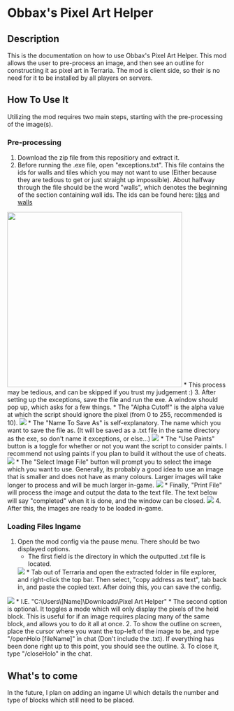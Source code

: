 
# Obbax's Pixel Art Helper
## Description
This is the documentation on how to use Obbax's Pixel Art Helper. This mod allows the user to pre-process an image, and then see an outline for constructing it as pixel art in Terraria. The mod is client side, so their is no need for it to be installed by all players on servers.

## How To Use It
Utilizing the mod requires two main steps, starting with the pre-processing of the image(s).

### Pre-processing

 1. Download the zip file from this repositiory and extract it.
 2. Before running the .exe file, open "exceptions.txt". This file contains the ids for walls and tiles which you may not want to use (Either because they are tedious to get or just straight up impossible). About halfway through the file should be the word "walls", which denotes the beginning of the section containing wall ids. The ids can be found here: [tiles](https://terraria.wiki.gg/wiki/Tile_IDs) and [walls](https://terraria.wiki.gg/wiki/Wall_IDs)
 <img src="https://lh3.googleusercontent.com/pw/ABLVV8499v3tFgbtaQcTkuRjufh1Fv523wbwCOFhAUFLRzkUhZcXcbdEvFXwMwroiThhWqazEJVV2j_7U5dGgKv3eni53mcTDXhvygZTijZph9KRs4NohoMAMWMyVxz6wtxnWy-6nu_ibNqghKC_w3KKjf1JX77jSOKqC2Lrp9XUx5G4YGzOe2z3uAb6aC87x7qjD-5TdpWGtUMhTlG40rHxdtylNjuUUL6f1EImejstfk2f95Vjxyx5E1FTqEb-RT8fSLbsGAaj82LIOVS2iO5Qih0OWBM79btD92J2IIFf_3Irz-SWqVXboS29zEyJRFCHgN4mhPahts8BLFmrQ76Q5Hmx3DqiGpEi2amXvmSl6BkJxmeGYquH0X3VfvEj9XQBgSHqXB8kXT9-HgEK5SPk1VGTCZyfJQC9lWYEpFrkS5GwO_qh0cSQMgh4msWJp8UtoxSS9b_j-HeqBHy5lyiiMthec4lSdL_Da6pmTEBOQmDuX_m-7qEExX8dHENkFdqmJaeYLDxwGxHetYz7DcdXyfn7zrHX91GVeAGK-9BWei3rg-XYidK-epp9gTG9bLVC4tpynzv8E6EktUIle1wuBwt-Z_JiKNmJYFBFujFzIU703QQnGh62JssYu_4_vKAsUTYbWty7-oWY-9q550J9ouI0qwkkoKmg-jLRXtQ-QlqpmVfaX-9on8Ny8_szq2IOP_qBpkoBEC9oCCoLmF3tsZvJASS_Q3tynQtNaV9tYl6eTeXc1UYm-nEAwOGfUEbG5ppCaKN3Ly2BGGSkbm_3gDuEo8TSRHV6X3EatALMZ6_qFBcRRJqeCtCW97Fn5Tj84bmZdiTgRPzSC9yGokTUX2j1usIh84Gl35Rp66oZcSrhJTdtt4n-CrzB1LOLIXTiS4aE04fn-qUPiJtjILrVZiu2N2zFruBhznuq3LOAjkRjaTyDq13f_noYEckN5bFSKbL01BAGguc7_rMVpn2Do1T35UjC-6zgYDAJ0Vm3qPX1vOA=w757-h727-s-no-gm?authuser=0" width="400" height="400"/>
    * This process may be tedious, and can be skipped if you trust my judgement :)
 3. After setting up the exceptions, save the file and run the exe. A window should pop up, which asks for a few things. 
    * The "Alpha Cutoff" is the alpha value at which the script should
    ignore the pixel (from 0 to 255, recommended is 10).
    <img src="https://lh3.googleusercontent.com/pw/ABLVV842lreLHo0MW7u8ru78Tu9cI8WmqWxX0pxm5QoUmoFJ3WN8mRhW5zadqNL6LczLjiFJk6ubh268dalr2trpb8CcXRaRTCgCDk9timGlEWfHzJc1Cd5uWWaCepSFD4zfls2whW_FOylLcNjAcqdPzrQm=w445-h60-s-no-gm?authuser=0"/>
    * The "Name To Save As" is self-explanatory. The name which you want to save the file as. (It will be saved as a .txt file in the same directory as the exe, so don't name it exceptions, or else...)
    <img src="https://lh3.googleusercontent.com/pw/ABLVV8567lOL2-Bf-jRd6QSsIh9bnKvgzgrZ4ZEYysBqFFc7iKKr2m1aj_o1IDVrTv5mb-qGao6i7USCpDv8jr92zG7fSOlj86j6_1is8-a3qMaXIS0V23CN1t3WJakyVpnJt5Fedma_DCFpwpe9uliTjdUdCObdh4-iiJYldkpnxTZwBWO_3qhrghX56noRXOh9gOmKriU-bNlm4ZeKf9x66EL74wYBWZPM4vGWjVqqzlGIJjfu4Fok5R4IDQcih8J9v73vwllERpUiyhiKM_M1LeV87mmeWbHfz6v0GfzwHX5XMzy59V9xZy6TgHeEwbuqOswrfL6IoyLsbzRS4JN8Dxn155i8I76J893oCiMdE_prNOTtRMtoA78XFLbMMgB-oDtUk0xFSmsJRah8XEHgVc-ejZilWHr9XClYk5vADXktqJtTD-ox2SAG73k2LH8F2le0RSmGMrC2ZmkZmsbpuAU2plU9ywgf0W-pn6hCuzG30R2MfHkqbgv864dgk9iiLFjHLDPZhk328d6q7Lw_LGM40BN5uoGFig6QLj1avqD_WEJNiw28rZ9msvhNOnd47IZDZGoUGSP-CvOe06hOsndu9Icu541aMAZYe6jEQywm-FemDNprwb0tTJ_pxk-4DG-n9zN6emm9Akyu35h8aDRYE3u_WuOje8Q_PRnTXjN-LzUBpZ_YQgVBagC9cEUT-QjBAjiUuabKkrxHEnmELDjwE9Bfz8i9wlA5-e0I_sVVUg1qKGqCKkjfwv_Iefv4whWx0CiwOp_4tXrhViZaLA_vUxgSFoE03XoTrP1Lt9_kZnJyGwuBTsD3jPjDLZpzIio3wQVEK_pcafQEGjQdu8c97QWIHsh8TxV0T6JNVZaQPHElkKIpYmhBuFcL46J00bNpc2AmyUWdE8ks56UMj6h0CWrRtF8Yz0zwHMJ3NmvE2s-gZf_NZyZiRv7QjB-um5wU2ENGcd8Vi-p6kJR-di2IQqyqUxDXEJ8T1llA-LDViKA=w444-h57-s-no-gm?authuser=0"/>
    * The "Use Paints" button is a toggle for whether or not you want the script to consider paints. I recommend not using paints if you plan to build it without the use of cheats.
    <img src="https://lh3.googleusercontent.com/pw/ABLVV86jNNF4C1I_-yuoCaF75xIYuPiym8nhAntRvQUBj5zdjyE3nm_ElXrW_wWuMDoOyzgOEQEhAN9Pzu5SxyHyU0a3-W7XNmzhRk682AwmLPfLICV4_9d3BJ-uSC1MrsZMsJ05xLS-6SNqzHLw2A5O5w548Z1o_leTKY8lqFc3Wn2tunTFnhnBvrYbwXOnNkq_9ibGXb6ucvmB4UAIB425Ro3TEAyYpLsiwUmORpdjY2QNyzJfNt-ngEcC95u9WCl5rxmBL73KYt7OI4HzBRuAfSPfynO-bWtdllgWxFciqI--5eswzosw0dUccE50xWyl_MszBVp7kAu0nSdO_3vi1xpNXZux5ZLklX7EW9plpZYUxsoLfLcP-VgLdZsQQc5FXkxsEnlmoFPxhGA70Fddy6dLgxA8r0UaalHANQ1V0t1TBrTYqkRAphbKEjJmnGXdmxyLxC49KsJG3gKTBFuvZ-CiotCu2IqCawFn91wWEcrgjHS_UxW2PBewdA3Q5_b4GxMZOj1spmMpKoyvP9vmAvCL_1X0Htz9s9CJTb3GekhR5swetJ0XzTOQX0lfiy275l-FnX2Ticr2YAa-4stRmP3n6lxukWvBvRG32_vHuFE_AZLzMR8AHLO9zx5CuK93k69lzyneJwsIK4z7IMlYm2RsO7uj1TIJrDv8CnPl5zsK6HikSrTuo4V5-TqT4BxdijxB8vmInQ5rlZL-LKfTuLQDSIzhvbD97GyWprBuCMk8TklFLPwdmGts756KPR_5jgcEZVra3pr2n7rAT_65OlspDf0Bwr21CfOrT48HoTase5ycMn6Qb2TDBFwOgtGI0OyPap7sfrB2L84mqnqOQ4qFLYy9_zv17PeVfD_ynL4QLUGP6s55QOwC1wiVUUICxa6tpOeM-YywNf1ikEPC1R-QF_-bXFevmJXikz_F4t9nd-2S0IbLZavxDwF-yHxhcmD7F7fbglLpyXymM4vuy2GL0B5Z50grZljNr7ODNHEf3zo=w447-h72-s-no-gm?authuser=0"/>
    * The "Select Image File" button will prompt you to select the image which you want to use. Generally, its probably a good idea to use an image that is smaller and does not have as many colours. Larger images will take longer to process and will be much larger in-game.
    <img src="https://lh3.googleusercontent.com/pw/ABLVV85IVT8Dggxd7jJtSe5RgqqhdCbxBtOyLNYwN0zsjAEqd76oDppOp7bFZ5ETCKGfSKysyVoPvvn5qxba66Zxdc4zbZfr9Ryj6LYZtT4poWG9bNezhq4oD-j9vwO0ztacMDpZ1qyeGZsplnjwuLmE06-riwEobRryAu3CiYPF9ugQOSpAeDJkb0kt5Wi1cr8mx-C92N_KbGik2haS7W7zxijTKO196iHrl5fFx43IL5HvD6lDUasl422uW1K-ClRmmm-mVTw9EPSEs8_Po4brEN68Him9LoxZrcnSwrTei-rEJKP1jaR1KkF44BndB-WqNkAYdrjbG2e1Wuqgd3EynC0Qgh2s4T2a-5Sz6CBeSwt4X5STpMCJXB2zBuceQ6gkT3iZajBiBr8pLaPlnx6Z9I9A88lUbRGTK4zFw4PukVrKcuQcadZYQYNCBM7vlW3IuuhALtNHTmFY-av6gi1FHMVZMVqMCc2kUnVCDpa69ZwY7RX9uKfuOBb8ou1pdQBTgYht7StIkSKMyPdrc4XEn_eeI830n4_l05xV59Sr7_qvdzuyRKwidAJspU6Uesn4vcoebQr9vYxPJjsuoyd0rHeG3E4a5zIeQTSaa3WilfizTBzInYtbbX2noWLW1lm7geWM_cyaANyL-upEva7ivO6YhlcxQ3ax6S75i3m7nhhPkQ_5_-cxX40PKQwJBW4uYjL3fDqkYFygcm5OhG4dS3_IfSEN7NbVSYr3dmjDtk01t032-jVB2yt9Aojkx-2B3g18O8l4dqp7WxGEb5dNY34wLM0uPr86tECs1AmoMc_dvDjDy3NjV54Bk_pRLVqTadaWum0ciHWogyXkwDcJOxMsbGx1jFru1Ch9dO1snp5fmSLpNl2i-V85fSJ770Rv15qnLNRfAi_x6pf5ddB3ejl9vWJfjbHXuILtqDv62E-TLy_ie7eKAE6Ao-SQdihnlGQK9TcYRGsLH87LGAQ8WWJCYiGcloNH8Mh9xP8P2d85f20=w444-h58-s-no-gm?authuser=0"/>
    * Finally, "Print File" will process the image and output the data to the text file. The text below will say "completed" when it is done, and the window can be closed.
     <img src="https://lh3.googleusercontent.com/pw/ABLVV86bZW08am3raskXjS2PQo8hGx1Nw8l-mXEkIQWmzSMwOl4CAp-QBzJglRbDAr7QbrYdXEVBY5GTj_qbbIcj448eMSE4KMpQzbm4xS9u8zld4PLUbnxqxVfZSHM2fMAVHcBwHlfaE52uHo5qpwQqEU-y=w446-h89-s-no-gm?authuser=0"/>
 4. After this, the images are ready to be loaded in-game.
 
### Loading Files Ingame

1. Open the mod config via the pause menu. There should be two displayed options.
   * The first field is the directory in which the outputted .txt file is located. 
   <img src="https://lh3.googleusercontent.com/pw/ABLVV841fIVuNkvL22SR8FuZcNHP2_TNKql5R-Ep-kRquSJ_Yuflk2w14L-P30-Th4rKYtkpwJKlihqLlmc75Z0_TbgSppnm8_E2a2Jj-6Ri6ZHzUXDTuZLNgK9rBagAM9i6Hwl-8Kkdfni4DleaeYC2WaoGlMLsVLQ1p78OEyyeU_wfQK6snEMc6jvqeFqcFUI1KiKS1w8PlCDZP81FxQWBGRGbNPg1oS7TOnzo_cUqfgiiukOx8g5X-03qeP5y2xdBEEu5iPtKISgUWfdDd-NrEOdIIz_YEbscJR4DttsVIOGba4U6P-PDbxaR3oP2CuNg7h9L0TTBVqHi06wGjBbwc7nBeVyF9y15X_gozXQ473cutRcujU4YqxnXbHqqg0jgUZV46bw0wrJR-xeF1Fdhzxo_DtHilAPWoPNXsAFmzckw0KQJhadcxrL2dxJc1G13bZwv0Yzef-9rv0sDh_15tj3J_uGKzHSu6HO2NuzY-S7LFQOlp45sTTjS8m2LJvekdXdf7N7p9Mt_1MU6gf4QlNILRLboZszBQ77Dk6YFcE6ezqDIQVcOSkTaTR1OPXaF_WYs_qErR1o3k0Rbshf2Qzpw9ssZlHzSjGyjZ1rAzZvMhSbs0zEspvaiaQUgv93ZdQo7w_zBQZi0HZYG2v-ciOuFv_Ck9L2DnvMmcOPoGxBkdI4adPCW2iPc1MilBWdn1FJ3IDATODxzmLj_EP7pawFb0AzCn7A0rS48DayS2hUWvrFBkHOhBXlzIEeajqyyvF06CQsM3OyckKWv1ul-dj6Ox6WL9lllZevXuRJwkiDGcf_zsZkD-Pu0d2V3h5FXOsp0yPfReXPYYaTKIG7OFYJXijWwul85oPAJrDQ3s-s-69NDfNhtobbpBqEEkB7v7oVZMKJKT4jEfr1oYz1dZYzr8jd5G5a8vHmjf3XwSfxxv5Latp-FwbJ3-DpEgLo7inUpWPO96u34XUhonUW7x9geQc1eL-62WQi10FLgM8kfS90=w568-h38-s-no-gm?authuser=0"/>
     * Tab out of Terraria and open the extracted folder in file explorer, and right-click the top bar. Then select, "copy address as text", tab back in, and paste the copied text. After doing this, you can save the config.
<img src="https://lh3.googleusercontent.com/pw/ABLVV869ZFbEZvsKXvhJM69HFwGu9zuzDQfVdNAubBGbpTtRpJQTq0hWoSqOAYBQbmU_GzgKVgwiABHK3FwvqhEru0bqA4I_6YahfIG-5PJMV6cyBvWPN7lu6kPRYE5pad1Ed20iA9E6TU17c5fbrOhGNBnXgWYWSYHGlthgVGKZ1qfjvV8NzDGVfqK5Jah4x-cqjp7S4BvyTxDk-RNkcFQWf4Tl7DpTlc7Z4zOVV453VpHd33fupNlWaYDhS4Apmjt_TjvYXbEr_43OntHYzlNC1Qsi1wji0QFGmIVlFAJ2OPC8r9IZMoWmsjouQq1vwkMfU1ZEm5xfPBAiikLTWupCJQmcDW77WDSiFZRVmR7XyL4CtSiuromugsLaLv99a73w5C30Nv4Czqmx0_gt78bkzfXAny9KV031Xe4IheQlr8x3xj-hrKCpRHhu-LhK-i_i8Yycc7gO3T6tU861-ZUXIJVranp1RGOtriEBcueUxjHqmu9GCcdXmJzE0K1uQfe1niKVy5XCdkKRWDHWaZfE3qi265s2kFQqEfIyr-3LvKX5qkXUgW4dVHRDVdWrtFKCZIIT8Cjh0qehLU9DYSU9rcnZ51BL-obnW8xUZpMcesh788OFIaigDrs59flZRBk3p47wAS4L2X7oWw4zYow5D9H6PK6oFXV8p94I2GVDL3tysjaYU2w9_EzAhOPMFSDTSNVEhdbQLJgEdP74ff415c98ASxQWpYEltBEWePqa1sVCIXhAUR0ryhp1PmkhW7ySzvf1sKQ6Ck2uzUg3hWkB4rLiGnIuba51HRLunHHhtHeoGFh6i-RkKr8dBh131xyzQUu6ywhv2arVXpGDceVHUlyDq3855u1i4_WE1adddxGLIqKQcqURU06wmStkXA3W8vMHeZ8Y0b7GSuRSaj_N9zFdXR4jbW_eEfWGXmzQBjYLX1H_sNNJfDN9V7-d9BH_EwSqryi59iqZFJeOe-iBYBnK0EmreToASb9wQ7LWkOp9dA=w1869-h545-s-no-gm?authuser=0"/>
      * I.E. "C:\Users\[Name]\Downloads\Pixel Art Helper"
   * The second option is optional. It toggles a mode which will only display the pixels of the held block. This is useful for if an image requires placing many of the same block, and allows you to do it all at once.
2. To show the outline on screen, place the cursor where you want the top-left of the image to be, and type "/openHolo [fileName]" in chat (Don't include the .txt). If everything has been done right up to this point, you should see the outline.
3. To close it, type "/closeHolo" in the chat.

## What's to come
In the future, I plan on adding an ingame UI which details the number and type of blocks which still need to be placed.
